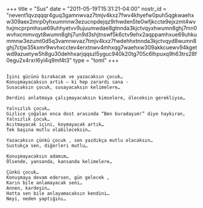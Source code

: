 +++
title = "Sus"
date = "2011-05-19T15:31:21-04:00"
nostr_id = "nevent1qvzqqqr4guq3gamnwvaz7tmjv4kxz7fwv4khyefw0puh5qgkwaehxw309aex2mrp0yhxummnw3ezucnpdejqz9rhwden5te0wfjkccte9ejxzmt4wvhxjmcprpmhxue69uhhyetvv9ujuumwdae8gtnnda3kjctvqyxhwumn8ghj7mn0wvhxcmmvqyt8wumn8ghj7un9d3shjtnswf5k6ctv9ehx2aqppamhxue69uhkummnw3ezumt0d5q3vamnwvaz7tmjv4kxz7fwdehhxtnnda3kjctvqyd8wumn8ghj7ctjw35kxmr9wvhxcctev4erxtnwv4mhxqg7waehxw309akkcuewv94kgetwd9azuetyw5h8gu30dehhxarjqqszl5yguc940k20tg705c6lhpuxq9h63trs28f0egu2x4rxrl6yl4q9mf4t3"
type = "toml"
+++

```

İşini gücünü bırakacak ve yazacaksın çocuk…
Konuşmayacaksın artık – ki hep zarardı sana -
Susacaksın çocuk, susayacaksın kelimelere…

Derdini anlatmaya çalışmayacaksın kimselere, öleceksin gerekliyse…

Yalnızlık çocuk…
Gizlice çoğalan onca dost arasında “Ben buradayım!” diye haykıran,
Yalnızlık çocuk…
Acıtmayacak içini, koymayacak artık…
Tek başına mutlu olabileceksin…

Yazacaksın çünkü çocuk , sen yazdıkça mutlu olacaksın…
Sustukça sen, diğerleri mutlu…

Konuşmayacaksın adamım…
Ölsende, yansanda, kansanda kelimelere…

Çünkü çocuk…
Konuşmaya devam edersen, gün gelecek ,
Karın bile anlamayacak seni…
Annen, kardeşin…
Hatta sen bile anlayamacaksın kendini…
Neyi, neden yaptığını…
```
